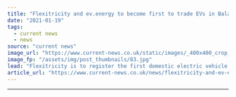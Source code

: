 ```yaml
---
title: "Flexitricity and ev.energy to become first to trade EVs in Balancing Mechanism"
date: "2021-01-19"
tags: 
  - current news
  - news
source: "current news"
image_url: "https://www.current-news.co.uk/static/images/_400x400_crop_center-center/Flexitricity_Control_Room.jpg"
image_fp: "/assets/img/post_thumbnails/83.jpg"
lead: "​Flexitricity is to register the first domestic electric vehicle (EV) aggregated unit in the Balancing Mechanism (BM) thanks to a new partnership with ev.energy."
article_url: "https://www.current-news.co.uk/news/flexitricity-and-ev-energy-are-to-become-first-to-trade-evs-in-balancing-mechanism?utm_source=rss-feeds&utm_medium=rss&utm_campaign=rss"
---
```


---
